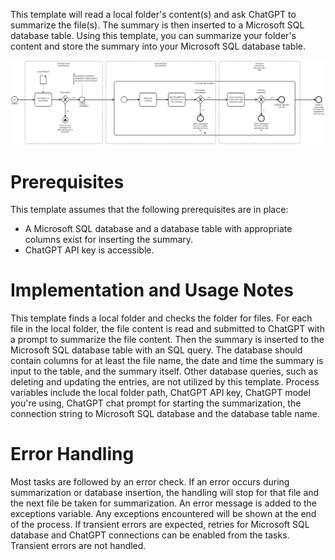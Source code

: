 This template will read a local folder's content(s) and ask ChatGPT to summarize the file(s). The summary is then inserted to a Microsoft SQL database table.
Using this template, you can summarize your folder's content and store the summary into your Microsoft SQL database table.

![Template](assets/Local_folder_content_summary_with_ChatGPT_to_Microsoft_SQL_table.svg)

# Prerequisites

This template assumes that the following prerequisites are in place:

- A Microsoft SQL database and a database table with appropriate columns exist for inserting the summary.
- ChatGPT API key is accessible.

# Implementation and Usage Notes

This template finds a local folder and checks the folder for files. For each file in the local folder, the file content is read and submitted to ChatGPT with a prompt to summarize the file content. Then the summary is inserted to the Microsoft SQL database table with an SQL query. The database should contain columns for at least the file name, the date and time the summary is input to the table, and the summary itself.
Other database queries, such as deleting and updating the entries, are not utilized by this template.
Process variables include the local folder path, ChatGPT API key, ChatGPT model you're using, ChatGPT chat prompt for starting the summarization, the connection string to Microsoft SQL database and the database table name.

# Error Handling

Most tasks are followed by an error check. If an error occurs during summarization or database insertion, the handling will stop for that file and the next file be taken for summarization. An error message is added to the exceptions variable. Any exceptions encountered will be shown at the end of the process.
If transient errors are expected, retries for Microsoft SQL database and ChatGPT connections can be enabled from the tasks. Transient errors are not handled.